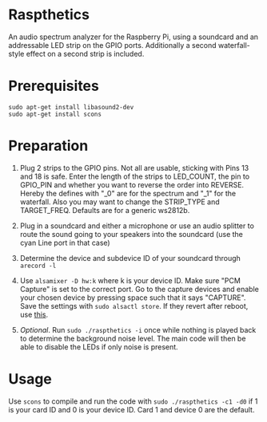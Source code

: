 # Raspthetics
An audio spectrum analyzer for the Raspberry Pi, using a soundcard and an addressable LED strip on the GPIO ports. Additionally a second waterfall-style effect on a second strip is included.

# Prerequisites

	sudo apt-get install libasound2-dev
	sudo apt-get install scons



# Preparation
1. Plug 2 strips to the GPIO pins. Not all are usable, sticking with Pins 13 and 18 is safe. Enter the length of the strips to LED_COUNT, the pin to GPIO_PIN and whether you want to reverse the order into REVERSE. Hereby the defines with "\_0" are for the spectrum and "\_1" for the waterfall. Also you may want to change the STRIP_TYPE and TARGET_FREQ. Defaults are for a generic ws2812b.

2. Plug in a soundcard and either a microphone or use an audio splitter to route the sound going to your speakers into the soundcard (use the cyan Line port in that case)

3. Determine the device and subdevice ID of your soundcard through `arecord -l`

4. Use `alsamixer -D hw:k` where k is your device ID. Make sure  "PCM Capture" is set to the correct port. Go to the capture devices and enable your chosen device by pressing space such that it says "CAPTURE". Save the settings with `sudo alsactl store`. If they revert after reboot, use [this](https://dev.to/luisabianca/fix-alsactl-store-that-does-not-save-alsamixer-settings-130i "this").

5. *Optional*. Run `sudo ./raspthetics -i` once while nothing is played back to determine the background noise level. The main code will then be able to disable the LEDs if only noise is present.

# Usage

Use `scons` to compile and run the code with `sudo ./raspthetics -c1 -d0` if 1 is your card ID and 0 is your device ID. Card 1 and device 0 are the default.
